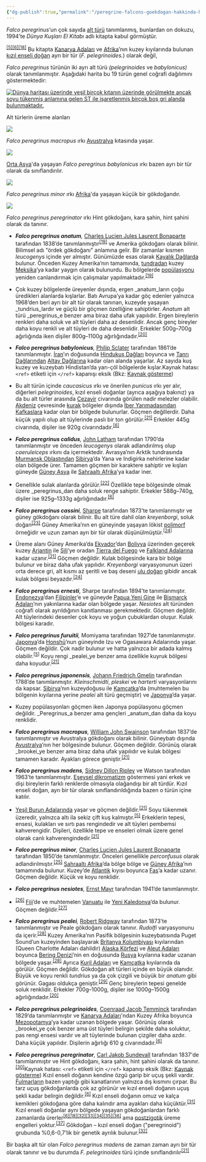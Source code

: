 ```yaml
---
{"dg-publish":true,"permalink":"/peregrine-falcons-goekdogan-hakkinda-hersey/peregrine-falcons-psikoloji-ve-oezellikleri/12-alt-tuerler-ve-dagilimi/"}
---
```


_Falco peregrinus_‘un çok sayıda [alt türü](https://tr.wikipedia.org/wiki/Alt_t%C3%BCr "Alt tür") tanımlanmış, bunlardan on dokuzu, 1994’te _Dünya Kuşları El Kitabı_ adlı kitapta kabul görmüştür.

<sup id="cite_ref-White94_5-1"><a href="https://tr.wikipedia.org/wiki/Baya%C4%9F%C4%B1_do%C4%9Fan#cite_note-White94-5"><span>[</span>5<span>]</span></a></sup><sup id="cite_ref-bwp_6-1"><a href="https://tr.wikipedia.org/wiki/Baya%C4%9F%C4%B1_do%C4%9Fan#cite_note-bwp-6"><span>[</span>6<span>]</span></a></sup><sup id="cite_ref-Vaurie_(1961)_18-0"><a href="https://tr.wikipedia.org/wiki/Baya%C4%9F%C4%B1_do%C4%9Fan#cite_note-Vaurie_(1961)-18"><span>[</span>18<span>]</span></a></sup> Bu kitapta [Kanarya Adaları](https://tr.wikipedia.org/wiki/Kanarya_Adalar%C4%B1 "Kanarya Adaları") ve [Afrika](https://tr.wikipedia.org/wiki/Afrika "Afrika")’nın kuzey kıyılarında bulunan [kızıl enseli doğan](https://tr.wikipedia.org/wiki/K%C4%B1z%C4%B1l_enseli_do%C4%9Fan "Kızıl enseli doğan") ayrı bir tür (_F. pelegrinoides._) olarak değil, 

_Falco peregrinus_ türünün iki ayrı alt türü _(pelegrinoides_ ve _babylonicus)_ olarak tanımlanmıştır. Aşağıdaki harita bu 19 türün genel coğrafi dağılımını göstermektedir:

[![Dünya haritası üzerinde yeşil birçok kıtanın üzerinde görülmekte ancak soyu tükenmiş anlamına gelen ST ile işaretlenmiş birçok boş gri alanda bulunmaktadır.](https://upload.wikimedia.org/wikipedia/commons/thumb/6/67/PeregrineSubspeciesMap-tr.svg/700px-PeregrineSubspeciesMap-tr.svg.png)](https://tr.wikipedia.org/wiki/Dosya:PeregrineSubspeciesMap-tr.svg)


Alt türlerin üreme alanları

[![](https://upload.wikimedia.org/wikipedia/commons/thumb/e/ed/Peregrine_Falcon_Kobble_Apr07.JPG/250px-Peregrine_Falcon_Kobble_Apr07.JPG)](https://tr.wikipedia.org/wiki/Dosya:Peregrine_Falcon_Kobble_Apr07.JPG)

_Falco peregrinus macropus_ ırkı [Avustralya](https://tr.wikipedia.org/wiki/Avustralya "Avustralya") kıtasında yaşar.

[![](https://upload.wikimedia.org/wikipedia/commons/thumb/e/e4/FalcoPeregrinusBabylonicusGould.jpg/220px-FalcoPeregrinusBabylonicusGould.jpg)](https://tr.wikipedia.org/wiki/Dosya:FalcoPeregrinusBabylonicusGould.jpg)

[Orta Asya](https://tr.wikipedia.org/wiki/Orta_Asya "Orta Asya")'da yaşayan _Falco peregrinus babylonicus_ ırkı bazen ayrı bir tür olarak da sınıflandırılır.

[![](https://upload.wikimedia.org/wikipedia/commons/thumb/a/a3/FalcoMinorKeulemans.jpg/220px-FalcoMinorKeulemans.jpg)](https://tr.wikipedia.org/wiki/Dosya:FalcoMinorKeulemans.jpg)

_Falco peregrinus minor_ ırkı [Afrika](https://tr.wikipedia.org/wiki/Afrika "Afrika")'da yaşayan küçük bir gökdoğandır.

[![](https://upload.wikimedia.org/wikipedia/commons/thumb/2/2c/FalcoAtricepsKeulemans.jpg/220px-FalcoAtricepsKeulemans.jpg)](https://tr.wikipedia.org/wiki/Dosya:FalcoAtricepsKeulemans.jpg)

_Falco peregrinus peregrinator_ ırkı Hint gökdoğanı, kara şahin, hint şahini olarak da tanınır.

-   _**Falco peregrinus anatum**,_ [Charles Lucien Jules Laurent Bonaparte](https://tr.wikipedia.org/wiki/Charles_Lucien_Jules_Laurent_Bonaparte "Charles Lucien Jules Laurent Bonaparte") tarafından 1838’de tanımlanmıştır<sup id="cite_ref-AOU164_19-0"><a href="https://tr.wikipedia.org/wiki/Baya%C4%9F%C4%B1_do%C4%9Fan#cite_note-AOU164-19"><span>[</span>19<span>]</span></a></sup> ve Amerika gökdoğanı olarak bilinir. Bilimsel adı "ördek gökdoğanı" anlamına gelir. Bir zamanlar kısmen _leucogenys_ içinde yer almıştır. Günümüzde esas olarak [Kayalık Dağlarda](https://tr.wikipedia.org/wiki/Kayal%C4%B1k_Da%C4%9Flar "Kayalık Dağlar") bulunur. Önceden Kuzey Amerika’nın tamamında, [tundradan](https://tr.wikipedia.org/wiki/Tundra "Tundra") kuzey [Meksika](https://tr.wikipedia.org/wiki/Meksika "Meksika")‘ya kadar yaygın olarak bulunurdu. Bu bölgelerde [popülasyonu](https://tr.wikipedia.org/wiki/Pop%C3%BClasyon_(biyoloji) "Popülasyon (biyoloji)") yeniden canlandırmak için çalışmalar yapılmaktadır.<sup id="cite_ref-AOU164_19-1"><a href="https://tr.wikipedia.org/wiki/Baya%C4%9F%C4%B1_do%C4%9Fan#cite_note-AOU164-19"><span>[</span>19<span>]</span></a></sup> 

- Çok kuzey bölgelerde üreyenler dışında, ergen _anatum_ların çoğu üredikleri alanlarda kışlarlar. Batı Avrupa’ya kadar göç edenler yalnızca 1968’den beri ayrı bir alt tür olarak tanınan, kuzeyde yaşayan _tundrius_lardır ve güçlü bir göçmen özelliğine sahiptirler. _Anatum_ alt türü _peregrinus_e benzer ama biraz daha ufak yapılıdır. Ergen bireylerin renkleri daha soluk ve alt tüyleri daha az desenlidir. Ancak genç bireyler daha koyu renkli ve alt tüyleri de daha desenlidir. Erkekler 500g–700g ağırlığında iken dişiler 800g–1100g ağırlığındadır.<sup id="cite_ref-Whiteetal2002_20-0"><a href="https://tr.wikipedia.org/wiki/Baya%C4%9F%C4%B1_do%C4%9Fan#cite_note-Whiteetal2002-20"><span>[</span>20<span>]</span></a></sup>

-   _**Falco peregrinus babylonicus**,_ [Philip Sclater](https://tr.wikipedia.org/wiki/Philip_Sclater "Philip Sclater") tarafından 1861’de tanımlanmıştır. [İran](https://tr.wikipedia.org/wiki/%C4%B0ran "İran")’ın doğusunda [Hindukuş Dağları](https://tr.wikipedia.org/wiki/Hinduku%C5%9F_Da%C4%9Flar%C4%B1 "Hindukuş Dağları") boyunca ve [Tanrı Dağlarından](https://tr.wikipedia.org/wiki/Tanr%C4%B1_Da%C4%9Flar%C4%B1 "Tanrı Dağları") [Altay Dağlarına](https://tr.wikipedia.org/wiki/Altay_Da%C4%9Flar%C4%B1 "Altay Dağları") kadar olan alanda yaşarlar. Az sayıda kuş kuzey ve kuzeybatı Hindistan’da yarı-çöl bölgelerde kışlar.Kaynak hatası: `<ref>` etiketi için `</ref>` kapanışı eksik (Bkz: [Kaynak gösterme](https://tr.wikipedia.org/wiki/Vikipedi:Kaynak_g%C3%B6sterme "Vikipedi:Kaynak gösterme")) 

- Bu alt türün içinde _caucasicus_ ırkı ve önerilen _punicus_ ırkı yer alır, diğerleri _pelegrinoides_, kızıl enseli doğanlar (ayrıca aşağıya bakınız) ya da bu alt türler arasında [Cezayir](https://tr.wikipedia.org/wiki/Cezayir "Cezayir") civarında görülen nadir melezler olabilir. [Akdeniz](https://tr.wikipedia.org/wiki/Akdeniz "Akdeniz") çevresinde [kurak](https://tr.wikipedia.org/wiki/Kurak "Kurak") bölgeler dışında [İber Yarımadasından](https://tr.wikipedia.org/wiki/%C4%B0ber_Yar%C4%B1madas%C4%B1 "İber Yarımadası") [Kafkaslara](https://tr.wikipedia.org/wiki/Kafkaslar "Kafkaslar") kadar olan bir bölgede bulunurlar. Göçmen değillerdir. Daha küçük yapılı olup alt tüylerinde paslı bir ton görülür.<sup id="cite_ref-Lees_21-0"><a href="https://tr.wikipedia.org/wiki/Baya%C4%9F%C4%B1_do%C4%9Fan#cite_note-Lees-21"><span>[</span>21<span>]</span></a></sup> Erkekler 445g civarında, dişiler ise 920g civarındadır.<sup id="cite_ref-bwp_6-2"><a href="https://tr.wikipedia.org/wiki/Baya%C4%9F%C4%B1_do%C4%9Fan#cite_note-bwp-6"><span>[</span>6<span>]</span></a></sup>

-   _**Falco peregrinus calidus**,_ [John Latham](https://tr.wikipedia.org/wiki/John_Latham_(ornitolog) "John Latham (ornitolog)") tarafından 1790’da tanımlanmıştır ve önceden _leucogenys_ olarak adlandırılmış olup _caeruleiceps_ ırkını da içermektedir. Avrasya’nın Arktik tundrasında [Murmansk Oblastından](https://tr.wikipedia.org/wiki/Murmansk_Oblast "Murmansk Oblast") [Sibirya](https://tr.wikipedia.org/wiki/Sibirya "Sibirya")’da Yana ve Indigirka nehirlerine kadar olan bölgede ürer. Tamamen göçmen bir karaktere sahiptir ve kışları güneyde [Güney Asya](https://tr.wikipedia.org/wiki/G%C3%BCney_Asya "Güney Asya") ile [Sahraaltı Afrika](https://tr.wikipedia.org/wiki/Sahraalt%C4%B1_Afrika "Sahraaltı Afrika")’ya kadar iner. 

- Genellikle sulak alanlarda görülür.<sup id="cite_ref-pcr_22-0"><a href="https://tr.wikipedia.org/wiki/Baya%C4%9F%C4%B1_do%C4%9Fan#cite_note-pcr-22"><span>[</span>22<span>]</span></a></sup> Özellikle tepe bölgesinde olmak üzere _peregrinus_dan daha soluk renge sahiptir. Erkekler 588g–740g, dişiler ise 925g–1333g ağırlığındadır.<sup id="cite_ref-bwp_6-3"><a href="https://tr.wikipedia.org/wiki/Baya%C4%9F%C4%B1_do%C4%9Fan#cite_note-bwp-6"><span>[</span>6<span>]</span></a></sup>

-   _**Falco peregrinus cassini**,_ [Sharpe](https://tr.wikipedia.org/wiki/Richard_Bowdler_Sharpe "Richard Bowdler Sharpe") tarafından 1873'te tanımlanmıştır ve güney gökdoğanı olarak bilinir. Bu alt türe dahil olan _kreyenborgi_, soluk doğan<sup id="cite_ref-23"><a href="https://tr.wikipedia.org/wiki/Baya%C4%9F%C4%B1_do%C4%9Fan#cite_note-23"><span>[</span>23<span>]</span></a></sup> Güney Amerika’nın en güneyinde yaşayan lökist [polimorf](https://tr.wikipedia.org/wiki/Polimorfizm "Polimorfizm") örneğidir ve uzun zaman ayrı bir tür olarak düşünülmüştür.<sup id="cite_ref-Ellis83_24-0"><a href="https://tr.wikipedia.org/wiki/Baya%C4%9F%C4%B1_do%C4%9Fan#cite_note-Ellis83-24"><span>[</span>24<span>]</span></a></sup> 

- Üreme alanı Güney Amerika’da [Ekvador](https://tr.wikipedia.org/wiki/Ekvador "Ekvador")’dan [Bolivya](https://tr.wikipedia.org/wiki/Bolivya "Bolivya") üzerinden geçerek kuzey [Arjantin](https://tr.wikipedia.org/wiki/Arjantin "Arjantin") ile [Şili](https://tr.wikipedia.org/wiki/%C5%9Eili "Şili")’ye oradan [Tierra del Fuego](https://tr.wikipedia.org/wiki/Tierra_del_Fuego "Tierra del Fuego") ve [Falkland Adalarına](https://tr.wikipedia.org/wiki/Falkland_Adalar%C4%B1 "Falkland Adaları") kadar uzanır.<sup id="cite_ref-Lees_21-1"><a href="https://tr.wikipedia.org/wiki/Baya%C4%9F%C4%B1_do%C4%9Fan#cite_note-Lees-21"><span>[</span>21<span>]</span></a></sup> Göçmen değildir. Kulak bölgesinde kara bir bölge bulunur ve biraz daha ufak yapılıdır. _Kreyenborgi_ varyasyonunun üzeri orta derece gri, alt kısmı az şeritli ve baş deseni [ulu doğan](https://tr.wikipedia.org/wiki/Ulu_do%C4%9Fan "Ulu doğan") gibidir ancak kulak bölgesi beyazdır.<sup id="cite_ref-Ellis83_24-1"><a href="https://tr.wikipedia.org/wiki/Baya%C4%9F%C4%B1_do%C4%9Fan#cite_note-Ellis83-24"><span>[</span>24<span>]</span></a></sup>

-   _**Falco peregrinus ernesti**,_ Sharpe tarafından 1894'te tanımlanmıştır. [Endonezya](https://tr.wikipedia.org/wiki/Endonezya "Endonezya")’dan [Filipinler](https://tr.wikipedia.org/wiki/Filipinler "Filipinler")’e ve güneyde [Papua Yeni Gine](https://tr.wikipedia.org/wiki/Papua_Yeni_Gine "Papua Yeni Gine") ile [Bismarck Adaları](https://tr.wikipedia.org/wiki/Bismarck_Adalar%C4%B1 "Bismarck Adaları")’nın yakınlarına kadar olan bölgede yaşar. _Nesiotes_ alt türünden coğrafi olarak ayrıldığının kanıtlanması gerekmektedir. Göçmen değildir. Alt tüylerindeki desenler çok koyu ve yoğun çubuklardan oluşur. Kulak bölgesi karadır.

-   _**Falco peregrinus furuitii**,_ Momiyama tarafından 1927’de tanımlanmıştır. [Japonya](https://tr.wikipedia.org/wiki/Japonya "Japonya")’da [Honshū](https://tr.wikipedia.org/wiki/Honsh%C5%AB "Honshū")’nun güneyinde Izu ve Ogasawara Adalarında yaşar. Göçmen değildir. Çok nadir bulunur ve hatta yalnızca bir adada kalmış olabilir.<sup id="cite_ref-White94_5-2"><a href="https://tr.wikipedia.org/wiki/Baya%C4%9F%C4%B1_do%C4%9Fan#cite_note-White94-5"><span>[</span>5<span>]</span></a></sup> Koyu rengi _pealei_ye benzer ama özellikle kuyruk bölgesi daha koyudur.<sup id="cite_ref-Lees_21-2"><a href="https://tr.wikipedia.org/wiki/Baya%C4%9F%C4%B1_do%C4%9Fan#cite_note-Lees-21"><span>[</span>21<span>]</span></a></sup>

-   _**Falco peregrinus japonensis**,_ [Johann Friedrich Gmelin](https://tr.wikipedia.org/wiki/Johann_Friedrich_Gmelin "Johann Friedrich Gmelin") tarafından 1788’de tanımlanmıştır. _Kleinschmidti_, _pleskei_ ve _harterti_ varyasyonlarını da kapsar. [Sibirya](https://tr.wikipedia.org/wiki/Sibirya "Sibirya")’nın kuzeydoğusu ile [Kamçatka](https://tr.wikipedia.org/wiki/Kam%C3%A7atka "Kamçatka")’da (muhtemelen bu bölgenin kıyılarına yerine _pealei_ alt türü geçmiştir) ve [Japonya](https://tr.wikipedia.org/wiki/Japonya "Japonya")’da yaşar. 

- Kuzey popülasyonları göçmen iken Japonya popülasyonu göçmen değildir. _Peregrinus_a benzer ama gençleri _anatum_dan daha da koyu renklidir.

-   _**Falco peregrinus macropus**,_ [William John Swainson](https://tr.wikipedia.org/wiki/William_John_Swainson "William John Swainson") tarafından 1837’de tanımlanmıştır ve Avustralya gökdoğanı olarak bilinir. Güneybatı dışında [Avustralya](https://tr.wikipedia.org/wiki/Avustralya "Avustralya")’nın her bölgesinde bulunur. Göçmen değildir. Görünüş olarak _brookei_ye benzer ama biraz daha ufak yapılıdır ve kulak bölgesi tamamen karadır. Ayakları görece geniştir.<sup id="cite_ref-Lees_21-3"><a href="https://tr.wikipedia.org/wiki/Baya%C4%9F%C4%B1_do%C4%9Fan#cite_note-Lees-21"><span>[</span>21<span>]</span></a></sup>

-   _**Falco peregrinus madens**,_ [Sidney Dillon Ripley](https://tr.wikipedia.org/wiki/Sidney_Dillon_Ripley "Sidney Dillon Ripley") ve Watson tarafından 1963’te tanımlanmıştır. [Eşeysel dikromatizm](https://tr.wikipedia.org/wiki/Seks%C3%BCel_dimorfizm "Seksüel dimorfizm") göstermesi yani erkek ve dişi bireylerin farklı renklerde olmasıyla olağandışı bir alt türdür. Kızıl enseli doğan, ayrı bir tür olarak sınıflandırıldığında bazen o türün içine katılır.

- [Yeşil Burun Adalarında](https://tr.wikipedia.org/wiki/Ye%C5%9Fil_Burun_Adalar%C4%B1 "Yeşil Burun Adaları") yaşar ve göçmen değildir.<sup id="cite_ref-Lees_21-4"><a href="https://tr.wikipedia.org/wiki/Baya%C4%9F%C4%B1_do%C4%9Fan#cite_note-Lees-21"><span>[</span>21<span>]</span></a></sup> Soyu tükenmek üzeredir, yalnızca altı ila sekiz çift kuş kalmıştır.<sup id="cite_ref-White94_5-3"><a href="https://tr.wikipedia.org/wiki/Baya%C4%9F%C4%B1_do%C4%9Fan#cite_note-White94-5"><span>[</span>5<span>]</span></a></sup> Erkeklerin tepesi, ensesi, kulakları ve sırtı pas rengindedir ve alt tüyleri pembemsi kahverengidir. Dişileri, özellikle tepe ve enseleri olmak üzere genel olarak canlı kahverengindedir.<sup id="cite_ref-Lees_21-5"><a href="https://tr.wikipedia.org/wiki/Baya%C4%9F%C4%B1_do%C4%9Fan#cite_note-Lees-21"><span>[</span>21<span>]</span></a></sup>

-   _**Falco peregrinus minor**,_ [Charles Lucien Jules Laurent Bonaparte](https://tr.wikipedia.org/wiki/Charles_Lucien_Jules_Laurent_Bonaparte "Charles Lucien Jules Laurent Bonaparte") tarafından 1850’de tanımlanmıştır. Önceleri genellikle _perconfusus_ olarak adlandırılmıştır.<sup id="cite_ref-25"><a href="https://tr.wikipedia.org/wiki/Baya%C4%9F%C4%B1_do%C4%9Fan#cite_note-25"><span>[</span>25<span>]</span></a></sup> [Sahraaltı Afrika](https://tr.wikipedia.org/wiki/Sahraalt%C4%B1_Afrika "Sahraaltı Afrika")’da bölge bölge ve [Güney Afrika](https://tr.wikipedia.org/wiki/G%C3%BCney_Afrika "Güney Afrika")’nın tamamında bulunur. Kuzey’de [Atlantik](https://tr.wikipedia.org/wiki/Atlantik "Atlantik") kıyısı boyunca [Fas](https://tr.wikipedia.org/wiki/Fas "Fas")’a kadar uzanır. Göçmen değildir. Küçük ve koyu renklidir.

-   _**Falco peregrinus nesiotes**,_ [Ernst Mayr](https://tr.wikipedia.org/wiki/Ernst_Mayr "Ernst Mayr") tarafından 1941’de tanımlanmıştır.

- <sup id="cite_ref-26"><a href="https://tr.wikipedia.org/wiki/Baya%C4%9F%C4%B1_do%C4%9Fan#cite_note-26"><span>[</span>26<span>]</span></a></sup> [Fiji](https://tr.wikipedia.org/wiki/Fiji "Fiji")’de ve muhtemelen [Vanuatu](https://tr.wikipedia.org/wiki/Vanuatu "Vanuatu") ile [Yeni Kaledonya](https://tr.wikipedia.org/wiki/Yeni_Kaledonya "Yeni Kaledonya")’da bulunur. Göçmen değildir.<sup id="cite_ref-27"><a href="https://tr.wikipedia.org/wiki/Baya%C4%9F%C4%B1_do%C4%9Fan#cite_note-27"><span>[</span>27<span>]</span></a></sup>

-   _**Falco peregrinus pealei**,_ [Robert Ridgway](https://tr.wikipedia.org/wiki/Robert_Ridgway "Robert Ridgway") tarafından 1873'te tanımlanmıştır ve Peale gökdoğanı olarak tanınır. _Rudolfi_ varyasyonunu da içerir.<sup id="cite_ref-AOU165_28-0"><a href="https://tr.wikipedia.org/wiki/Baya%C4%9F%C4%B1_do%C4%9Fan#cite_note-AOU165-28"><span>[</span>28<span>]</span></a></sup> Kuzey Amerika’nın Pasifik bölgesinin kuzeybatısında Puget Sound’un kuzeyinden başlayarak [Britanya Kolumbiyası](https://tr.wikipedia.org/wiki/Britanya_Kolumbiyas%C4%B1 "Britanya Kolumbiyası") kıyılarından (Queen Charlotte Adaları dahildir) [Alaska Körfezi](https://tr.wikipedia.org/wiki/Alaska_K%C3%B6rfezi "Alaska Körfezi") ve [Aleut Adaları](https://tr.wikipedia.org/wiki/Aleut_Adalar%C4%B1 "Aleut Adaları") boyunca [Bering Denizi](https://tr.wikipedia.org/wiki/Bering_Denizi "Bering Denizi")’nin en doğusunda [Rusya](https://tr.wikipedia.org/wiki/Rusya "Rusya") kıyılarına kadar uzanan bölgede yaşar.<sup id="cite_ref-AOU165_28-1"><a href="https://tr.wikipedia.org/wiki/Baya%C4%9F%C4%B1_do%C4%9Fan#cite_note-AOU165-28"><span>[</span>28<span>]</span></a></sup> Ayrıca [Kuril Adaları](https://tr.wikipedia.org/wiki/Kuril_Adalar%C4%B1 "Kuril Adaları") ve [Kamçatka](https://tr.wikipedia.org/wiki/Kam%C3%A7atka "Kamçatka") kıyılarında da görülür. Göçmen değildir. Gökdoğan alt türleri içinde en büyük olanıdır. Büyük ve koyu renkli _tundrius_ ya da çok çizgili ve büyük bir _anatum_ gibi görünür. Gagası oldukça geniştir.<sup id="cite_ref-Proctor_29-0"><a href="https://tr.wikipedia.org/wiki/Baya%C4%9F%C4%B1_do%C4%9Fan#cite_note-Proctor-29"><span>[</span>29<span>]</span></a></sup> Genç bireylerin tepesi genelde soluk renklidir. Erkekler 700g–1000g, dişiler ise 1000g–1500g ağırlığındadır.<sup id="cite_ref-Whiteetal2002_20-1"><a href="https://tr.wikipedia.org/wiki/Baya%C4%9F%C4%B1_do%C4%9Fan#cite_note-Whiteetal2002-20"><span>[</span>20<span>]</span></a></sup>

-   _**Falco peregrinus pelegrinoides**,_ [Coenraad Jacob Temminck](https://tr.wikipedia.org/wiki/Coenraad_Jacob_Temminck "Coenraad Jacob Temminck") tarafından 1829’da tanımlanmıştır ve [Kanarya Adaları](https://tr.wikipedia.org/wiki/Kanarya_Adalar%C4%B1 "Kanarya Adaları")'ndan Kuzey Afrika boyunca [Mezopotamya](https://tr.wikipedia.org/wiki/Mezopotamya "Mezopotamya")’ya kadar uzanan bölgede yaşar. Görünüş olarak _brookei_ye çok benzer ama üst tüyleri belirgin şekilde daha soluktur, pas rengi ensesi vardır ve alt tüylerinde bulunan çizgiler daha azdır. Daha küçük yapılıdır. Dişilerin ağırlığı 610 g civarındadır.<sup id="cite_ref-bwp_6-4"><a href="https://tr.wikipedia.org/wiki/Baya%C4%9F%C4%B1_do%C4%9Fan#cite_note-bwp-6"><span>[</span>6<span>]</span></a></sup>

-   _**Falco peregrinus peregrinator**,_ [Carl Jakob Sundevall](https://tr.wikipedia.org/wiki/Carl_Jakob_Sundevall "Carl Jakob Sundevall") tarafından 1837'de tanımlanmıştır ve Hint gökdoğanı, kara şahin, hint şahini olarak da tanınır.<sup id="cite_ref-30"><a href="https://tr.wikipedia.org/wiki/Baya%C4%9F%C4%B1_do%C4%9Fan#cite_note-30"><span>[</span>30<span>]</span></a></sup>Kaynak hatası: `<ref>` etiketi için `</ref>` kapanışı eksik (Bkz: [Kaynak gösterme](https://tr.wikipedia.org/wiki/Vikipedi:Kaynak_g%C3%B6sterme "Vikipedi:Kaynak gösterme")) Kızıl enseli doğanın kendine özgü garip bir uçuş şekli vardır. [Fulmarların](https://tr.wikipedia.org/wiki/Fulmar "Fulmar") bazen yaptığı gibi kanatlarının yalnızca dış kısmını çırpar. Bu tarz uçuş gökdoğanlarda çok az görünür ve kızıl enseli doğanın uçuş şekli kadar belirgin değildir.<sup id="cite_ref-bwp_6-5"><a href="https://tr.wikipedia.org/wiki/Baya%C4%9F%C4%B1_do%C4%9Fan#cite_note-bwp-6"><span>[</span>6<span>]</span></a></sup> Kızıl enseli doğanın omuz ve kalça kemikleri gökdoğana göre daha kalındır ama ayakları daha küçüktür.<sup id="cite_ref-31"><a href="https://tr.wikipedia.org/wiki/Baya%C4%9F%C4%B1_do%C4%9Fan#cite_note-31"><span>[</span>31<span>]</span></a></sup> Kızıl enseli doğanlar aynı bölgede yaşayan gökdoğanlardan farklı zamanlarda ürerler<sup id="cite_ref-bwp_6-6"><a href="https://tr.wikipedia.org/wiki/Baya%C4%9F%C4%B1_do%C4%9Fan#cite_note-bwp-6"><span>[</span>6<span>]</span></a></sup><sup id="cite_ref-Vaurie_(1961)_18-1"><a href="https://tr.wikipedia.org/wiki/Baya%C4%9F%C4%B1_do%C4%9Fan#cite_note-Vaurie_(1961)-18"><span>[</span>18<span>]</span></a></sup><sup id="cite_ref-Wink_''et_al.''_(2000)_32-0"><a href="https://tr.wikipedia.org/wiki/Baya%C4%9F%C4%B1_do%C4%9Fan#cite_note-Wink_''et_al.''_(2000)-32"><span>[</span>32<span>]</span></a></sup><sup id="cite_ref-33"><a href="https://tr.wikipedia.org/wiki/Baya%C4%9F%C4%B1_do%C4%9Fan#cite_note-33"><span>[</span>33<span>]</span></a></sup><sup id="cite_ref-34"><a href="https://tr.wikipedia.org/wiki/Baya%C4%9F%C4%B1_do%C4%9Fan#cite_note-34"><span>[</span>34<span>]</span></a></sup><sup id="cite_ref-35"><a href="https://tr.wikipedia.org/wiki/Baya%C4%9F%C4%B1_do%C4%9Fan#cite_note-35"><span>[</span>35<span>]</span></a></sup><sup id="cite_ref-36"><a href="https://tr.wikipedia.org/wiki/Baya%C4%9F%C4%B1_do%C4%9Fan#cite_note-36"><span>[</span>36<span>]</span></a></sup> ama [postzigotik](https://tr.wikipedia.org/wiki/%C3%9Creme_yal%C4%B1t%C4%B1m%C4%B1 "Üreme yalıtımı") üreme engelleri yoktur.<sup id="cite_ref-37"><a href="https://tr.wikipedia.org/wiki/Baya%C4%9F%C4%B1_do%C4%9Fan#cite_note-37"><span>[</span>37<span>]</span></a></sup> Gökdoğan – kızıl enseli doğan ("peregrinoid") grubunda %0,6-0,7’lik bir genetik ayrılık bulunur.<sup id="cite_ref-Wink_''et_al.''_(2000)_32-1"><a href="https://tr.wikipedia.org/wiki/Baya%C4%9F%C4%B1_do%C4%9Fan#cite_note-Wink_''et_al.''_(2000)-32"><span>[</span>32<span>]</span></a></sup>

Bir başka alt tür olan _Falco peregrinus madens_ de zaman zaman ayrı bir tür olarak tanınır ve bu durumda _F. pelegrinoides_ türü içinde sınıflandırılır<sup id="cite_ref-Lees_21-6"><a href="https://tr.wikipedia.org/wiki/Baya%C4%9F%C4%B1_do%C4%9Fan#cite_note-Lees-21"><span>[</span>21<span>]</span></a></sup>